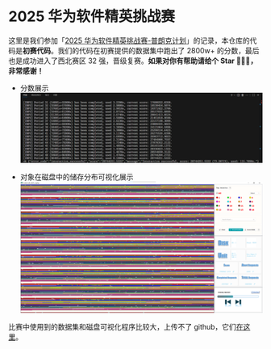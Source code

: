 # 2025 华为软件精英挑战赛

这里是我们参加「[2025 华为软件精英挑战赛-普朗克计划](https://developer.huaweicloud.com/codecraft2025)」的记录，本仓库的代码是**初赛代码**。我们的代码在初赛提供的数据集中跑出了 2800w+ 的分数，最后也是成功进入了西北赛区 32 强，晋级复赛。**如果对你有帮助请给个 Star 🤞🤞🤞，非常感谢！**

- 分数展示
![score](doc/score.png)

- 对象在磁盘中的储存分布可视化展示
![对象在磁盘中的分布](doc/对象在磁盘中的分布.png)

比赛中使用到的数据集和磁盘可视化程序比较大，上传不了 github，它们[在这里](https://www.kdocs.cn/l/cqrzRCjY0jbs)。
